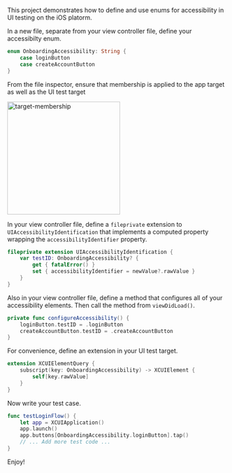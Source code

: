 This project demonstrates how to define and use enums for accessibility in UI testing on the iOS platorm.

In a new file, separate from your view controller file, define your accessibilty enum.

```swift
enum OnboardingAccessibility: String {
    case loginButton
    case createAccountButton
}
```

From the file inspector, ensure that membership is applied to the app target as well as the UI test target


<img width="258" alt="target-membership" src="https://github.com/robertcrabtree/AccessibilityDemo/assets/924214/65359da9-e1f2-4878-bedc-bffd6bfda022">


In your view controller file, define a `fileprivate` extension to `UIAccessibilityIdentification` that implements a computed property wrapping the `accessibilityIdentifier` property.

```swift
fileprivate extension UIAccessibilityIdentification {
    var testID: OnboardingAccessibility? {
        get { fatalError() }
        set { accessibilityIdentifier = newValue?.rawValue }
    }
}
```

Also in your view controller file, define a method that configures all of your accessibility elements. Then call the method from `viewDidLoad()`.

```swift
private func configureAccessibility() {
    loginButton.testID = .loginButton
    createAccountButton.testID = .createAccountButton
}
```

For convenience, define an extension in your UI test target.

```swift
extension XCUIElementQuery {
    subscript(key: OnboardingAccessibility) -> XCUIElement {
        self[key.rawValue]
    }
}
```

Now write your test case.

```swift
func testLoginFlow() {
    let app = XCUIApplication()
    app.launch()
    app.buttons[OnboardingAccessibility.loginButton].tap()
    // ... Add more test code ...
}
```

Enjoy!
